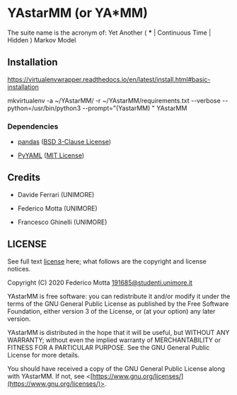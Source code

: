 # YAstarMM (or YA*MM)

The suite name is the acronym of: Yet Another ( __*__ | Continuous
Time | Hidden ) Markov Model

## Installation

https://virtualenvwrapper.readthedocs.io/en/latest/install.html#basic-installation

mkvirtualenv -a ~/YAstarMM/ -r ~/YAstarMM/requirements.txt --verbose --python=/usr/bin/python3 --prompt="(YastarMM) " YAstarMM

### Dependencies

* [pandas](https://pandas.pydata.org) ([BSD 3-Clause
  License](https://github.com/pandas-dev/pandas/blob/master/LICENSE))

* [PyYAML](https://pyyaml.org) ([MIT
  License](https://github.com/yaml/pyyaml/blob/master/LICENSE))

## Credits

* Davide Ferrari (UNIMORE)

* Federico Motta (UNIMORE)

* Francesco Ghinelli (UNIMORE)

## LICENSE

See full text [license](LICENSE) here; what follows are the copyright
and license notices.

Copyright (C) 2020 Federico Motta <191685@studenti.unimore.it>

YAstarMM is free software: you can redistribute it and/or modify it
under the terms of the GNU General Public License as published by the
Free Software Foundation, either version 3 of the License, or (at your
option) any later version.

YAstarMM is distributed in the hope that it will be useful, but
WITHOUT ANY WARRANTY; without even the implied warranty of
MERCHANTABILITY or FITNESS FOR A PARTICULAR PURPOSE.  See the GNU
General Public License for more details.

You should have received a copy of the GNU General Public License
along with YAstarMM.  If not, see
<[https://www.gnu.org/licenses/](https://www.gnu.org/licenses/)>.